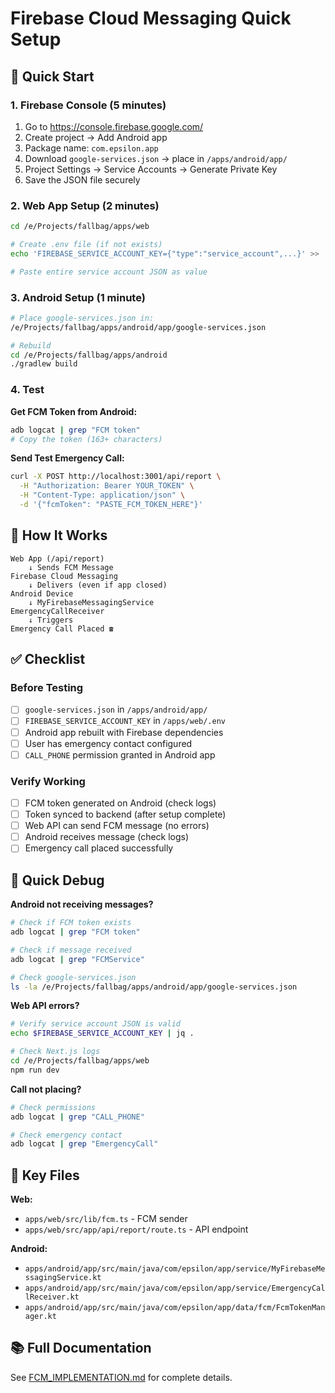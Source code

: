 # Firebase Cloud Messaging Quick Setup

## 🚀 Quick Start

### 1. Firebase Console (5 minutes)

1. Go to https://console.firebase.google.com/
2. Create project → Add Android app
3. Package name: `com.epsilon.app`
4. Download `google-services.json` → place in `/apps/android/app/`
5. Project Settings → Service Accounts → Generate Private Key
6. Save the JSON file securely

### 2. Web App Setup (2 minutes)

```bash
cd /e/Projects/fallbag/apps/web

# Create .env file (if not exists)
echo 'FIREBASE_SERVICE_ACCOUNT_KEY={"type":"service_account",...}' >> .env

# Paste entire service account JSON as value
```

### 3. Android Setup (1 minute)

```bash
# Place google-services.json in:
/e/Projects/fallbag/apps/android/app/google-services.json

# Rebuild
cd /e/Projects/fallbag/apps/android
./gradlew build
```

### 4. Test

**Get FCM Token from Android:**
```bash
adb logcat | grep "FCM token"
# Copy the token (163+ characters)
```

**Send Test Emergency Call:**
```bash
curl -X POST http://localhost:3001/api/report \
  -H "Authorization: Bearer YOUR_TOKEN" \
  -H "Content-Type: application/json" \
  -d '{"fcmToken": "PASTE_FCM_TOKEN_HERE"}'
```

## 📱 How It Works

```
Web App (/api/report)
    ↓ Sends FCM Message
Firebase Cloud Messaging
    ↓ Delivers (even if app closed)
Android Device
    ↓ MyFirebaseMessagingService
EmergencyCallReceiver
    ↓ Triggers
Emergency Call Placed ☎️
```

## ✅ Checklist

### Before Testing
- [ ] `google-services.json` in `/apps/android/app/`
- [ ] `FIREBASE_SERVICE_ACCOUNT_KEY` in `/apps/web/.env`
- [ ] Android app rebuilt with Firebase dependencies
- [ ] User has emergency contact configured
- [ ] `CALL_PHONE` permission granted in Android app

### Verify Working
- [ ] FCM token generated on Android (check logs)
- [ ] Token synced to backend (after setup complete)
- [ ] Web API can send FCM message (no errors)
- [ ] Android receives message (check logs)
- [ ] Emergency call placed successfully

## 🐛 Quick Debug

**Android not receiving messages?**
```bash
# Check if FCM token exists
adb logcat | grep "FCM token"

# Check if message received
adb logcat | grep "FCMService"

# Check google-services.json
ls -la /e/Projects/fallbag/apps/android/app/google-services.json
```

**Web API errors?**
```bash
# Verify service account JSON is valid
echo $FIREBASE_SERVICE_ACCOUNT_KEY | jq .

# Check Next.js logs
cd /e/Projects/fallbag/apps/web
npm run dev
```

**Call not placing?**
```bash
# Check permissions
adb logcat | grep "CALL_PHONE"

# Check emergency contact
adb logcat | grep "EmergencyCall"
```

## 🔗 Key Files

**Web:**
- `apps/web/src/lib/fcm.ts` - FCM sender
- `apps/web/src/app/api/report/route.ts` - API endpoint

**Android:**
- `apps/android/app/src/main/java/com/epsilon/app/service/MyFirebaseMessagingService.kt`
- `apps/android/app/src/main/java/com/epsilon/app/service/EmergencyCallReceiver.kt`
- `apps/android/app/src/main/java/com/epsilon/app/data/fcm/FcmTokenManager.kt`

## 📚 Full Documentation

See [FCM_IMPLEMENTATION.md](./FCM_IMPLEMENTATION.md) for complete details.
